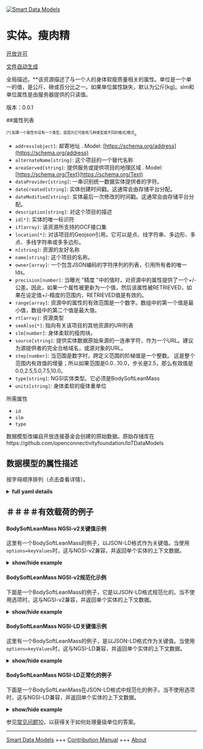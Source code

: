 <!-- 10-Header -->  
[![Smart Data Models](https://smartdatamodels.org/wp-content/uploads/2022/01/SmartDataModels_logo.png "Logo")](https://smartdatamodels.org)  
实体。瘦肉精  
======<!-- /10-Header -->  
<!-- 15-License -->  
[开放许可](https://github.com/smart-data-models//dataModel.OCF/blob/master/BodySoftLeanMass/LICENSE.md)  
[文件自动生成](https://docs.google.com/presentation/d/e/2PACX-1vTs-Ng5dIAwkg91oTTUdt8ua7woBXhPnwavZ0FxgR8BsAI_Ek3C5q97Nd94HS8KhP-r_quD4H0fgyt3/pub?start=false&loop=false&delayms=3000#slide=id.gb715ace035_0_60)  
<!-- /15-License -->  
<!-- 20-Description -->  
全局描述。**该资源描述了与一个人的身体软瘦质量相关的属性。单位是一个单一的值，是公斤、磅或百分比之一。如果单位属性缺失，默认为公斤[kg]。slm和单位属性是由服务器提供的只读值。  
版本：0.0.1  
<!-- /20-Description -->  
<!-- 30-PropertiesList -->  

##属性列表  

<sup><sub>[*] 如果一个属性中没有一个类型，是因为它可能有几种类型或不同的格式/模式</sub></sup>。  
- `address[object]`: 邮寄地址  . Model: [https://schema.org/address](https://schema.org/address)- `alternateName[string]`: 这个项目的一个替代名称  - `areaServed[string]`: 提供服务或提供项目的地理区域  . Model: [https://schema.org/Text](https://schema.org/Text)- `dataProvider[string]`: 一串识别统一数据实体提供者的字符。  - `dateCreated[string]`: 实体创建时间戳。这通常会由存储平台分配。  - `dateModified[string]`: 实体最后一次修改的时间戳。这通常会由存储平台分配。  - `description[string]`: 对这个项目的描述  - `id[*]`: 实体的唯一标识符  - `if[array]`: 该资源所支持的OCF接口集  - `location[*]`: 对该项目的Geojson引用。它可以是点、线字符串、多边形、多点、多线字符串或多多边形。  - `n[string]`: 资源的友好名称  - `name[string]`: 这个项目的名称。  - `owner[array]`: 一个包含JSON编码的字符序列的列表，引用所有者的唯一Ids。  - `precision[number]`: 当曝光 "精度 "中的值时，对资源中的属性提供了一个+/-公差。因此，如果一个属性被更新为一个值，然后该属性被RETRIEVED，如果在设定值+/-精度的范围内，RETRIEVED值是有效的。  - `range[array]`: 资源中的属性的有效范围是一个数字。数组中的第一个值是最小值，数组中的第二个值是最大值。  - `rt[array]`: 资源类型  - `seeAlso[*]`: 指向有关该项目的其他资源的URI列表  - `slm[number]`: 身体柔软的瘦肉块。  - `source[string]`: 提供实体数据原始来源的一连串字符，作为一个URL。建议为源提供者的完全合格域名，或源对象的URL。  - `step[number]`: 当范围是数字时，跨定义范围的阶梯值是一个整数。  这是整个范围内有效值的增量；所以如果范围是0.0...10.0，步长是2.5，那么有效值是0.0,2.5,5.0,7.5,10.0。  - `type[string]`: NGSI实体类型。它必须是BodySoftLeanMass  - `units[string]`: 身体柔软的瘦体重单位  <!-- /30-PropertiesList -->  
<!-- 35-RequiredProperties -->  
所需属性  
- `id`  - `slm`  - `type`  <!-- /35-RequiredProperties -->  
<!-- 40-RequiredProperties -->  
数据模型改编自开放连接基金会创建的原始数据。原始存储库在https://github.com/openconnectivityfoundation/IoTDataModels  
<!-- /40-RequiredProperties -->  
<!-- 50-DataModelHeader -->  
## 数据模型的属性描述  
按字母顺序排列（点击查看详情）。  
<!-- /50-DataModelHeader -->  
<!-- 60-ModelYaml -->  
<details><summary><strong>full yaml details</strong></summary>    
```yaml  
BodySoftLeanMass:    
  description: 'This Resource describes the Properties associated with a person''s body soft lean mass.The unit is a single value that is one of kg, lb or percent.If the unit Property is missing the default is kilograms [kg].The slm and unit Properties are read-only values that are provided by the Server.When range is omitted the default is 0 to +MAXFLOAT.'    
  properties:    
    address:    
      description: 'The mailing address'    
      properties:    
        addressCountry:    
          description: 'Property. The country. For example, Spain. Model:''https://schema.org/addressCountry'''    
          type: string    
        addressLocality:    
          description: 'Property. The locality in which the street address is, and which is in the region. Model:''https://schema.org/addressLocality'''    
          type: string    
        addressRegion:    
          description: 'Property. The region in which the locality is, and which is in the country. Model:''https://schema.org/addressRegion'''    
          type: string    
        postOfficeBoxNumber:    
          description: 'Property. The post office box number for PO box addresses. For example, 03578. Model:''https://schema.org/postOfficeBoxNumber'''    
          type: string    
        postalCode:    
          description: 'Property. The postal code. For example, 24004. Model:''https://schema.org/https://schema.org/postalCode'''    
          type: string    
        streetAddress:    
          description: 'Property. The street address. Model:''https://schema.org/streetAddress'''    
          type: string    
      type: object    
      x-ngsi:    
        model: https://schema.org/address    
        type: Property    
    alternateName:    
      description: 'An alternative name for this item'    
      type: string    
      x-ngsi:    
        type: Property    
    areaServed:    
      description: 'The geographic area where a service or offered item is provided'    
      type: string    
      x-ngsi:    
        model: https://schema.org/Text    
        type: Property    
    dataProvider:    
      description: 'A sequence of characters identifying the provider of the harmonised data entity.'    
      type: string    
      x-ngsi:    
        type: Property    
    dateCreated:    
      description: 'Entity creation timestamp. This will usually be allocated by the storage platform.'    
      format: date-time    
      type: string    
      x-ngsi:    
        type: Property    
    dateModified:    
      description: 'Timestamp of the last modification of the entity. This will usually be allocated by the storage platform.'    
      format: date-time    
      type: string    
      x-ngsi:    
        type: Property    
    description:    
      description: 'A description of this item'    
      type: string    
      x-ngsi:    
        type: Property    
    id:    
      anyOf: &bodysoftleanmass_-_properties_-_owner_-_items_-_anyof    
        - description: 'Property. Identifier format of any NGSI entity'    
          maxLength: 256    
          minLength: 1    
          pattern: ^[\w\-\.\{\}\$\+\*\[\]`|~^@!,:\\]+$    
          type: string    
        - description: 'Property. Identifier format of any NGSI entity'    
          format: uri    
          type: string    
      description: 'Unique identifier of the entity'    
      x-ngsi:    
        type: Property    
    if:    
      description: 'The OCF Interface set supported by this Resource'    
      items:    
        enum:    
          - oic.if.s    
          - oic.if.baseline    
        maxLength: 64    
        type: string    
      minItems: 1    
      readOnly: true    
      type: array    
      uniqueItems: true    
      x-ngsi:    
        type: Property    
    location:    
      description: 'Geojson reference to the item. It can be Point, LineString, Polygon, MultiPoint, MultiLineString or MultiPolygon'    
      oneOf:    
        - description: 'Geoproperty. Geojson reference to the item. Point'    
          properties:    
            bbox:    
              items:    
                type: number    
              minItems: 4    
              type: array    
            coordinates:    
              items:    
                type: number    
              minItems: 2    
              type: array    
            type:    
              enum:    
                - Point    
              type: string    
          required:    
            - type    
            - coordinates    
          title: 'GeoJSON Point'    
          type: object    
        - description: 'Geoproperty. Geojson reference to the item. LineString'    
          properties:    
            bbox:    
              items:    
                type: number    
              minItems: 4    
              type: array    
            coordinates:    
              items:    
                items:    
                  type: number    
                minItems: 2    
                type: array    
              minItems: 2    
              type: array    
            type:    
              enum:    
                - LineString    
              type: string    
          required:    
            - type    
            - coordinates    
          title: 'GeoJSON LineString'    
          type: object    
        - description: 'Geoproperty. Geojson reference to the item. Polygon'    
          properties:    
            bbox:    
              items:    
                type: number    
              minItems: 4    
              type: array    
            coordinates:    
              items:    
                items:    
                  items:    
                    type: number    
                  minItems: 2    
                  type: array    
                minItems: 4    
                type: array    
              type: array    
            type:    
              enum:    
                - Polygon    
              type: string    
          required:    
            - type    
            - coordinates    
          title: 'GeoJSON Polygon'    
          type: object    
        - description: 'Geoproperty. Geojson reference to the item. MultiPoint'    
          properties:    
            bbox:    
              items:    
                type: number    
              minItems: 4    
              type: array    
            coordinates:    
              items:    
                items:    
                  type: number    
                minItems: 2    
                type: array    
              type: array    
            type:    
              enum:    
                - MultiPoint    
              type: string    
          required:    
            - type    
            - coordinates    
          title: 'GeoJSON MultiPoint'    
          type: object    
        - description: 'Geoproperty. Geojson reference to the item. MultiLineString'    
          properties:    
            bbox:    
              items:    
                type: number    
              minItems: 4    
              type: array    
            coordinates:    
              items:    
                items:    
                  items:    
                    type: number    
                  minItems: 2    
                  type: array    
                minItems: 2    
                type: array    
              type: array    
            type:    
              enum:    
                - MultiLineString    
              type: string    
          required:    
            - type    
            - coordinates    
          title: 'GeoJSON MultiLineString'    
          type: object    
        - description: 'Geoproperty. Geojson reference to the item. MultiLineString'    
          properties:    
            bbox:    
              items:    
                type: number    
              minItems: 4    
              type: array    
            coordinates:    
              items:    
                items:    
                  items:    
                    items:    
                      type: number    
                    minItems: 2    
                    type: array    
                  minItems: 4    
                  type: array    
                type: array    
              type: array    
            type:    
              enum:    
                - MultiPolygon    
              type: string    
          required:    
            - type    
            - coordinates    
          title: 'GeoJSON MultiPolygon'    
          type: object    
      x-ngsi:    
        type: Geoproperty    
    n:    
      description: 'Friendly name of the Resource'    
      maxLength: 64    
      readOnly: true    
      type: string    
      x-ngsi:    
        type: Property    
    name:    
      description: 'The name of this item.'    
      type: string    
      x-ngsi:    
        type: Property    
    owner:    
      description: 'A List containing a JSON encoded sequence of characters referencing the unique Ids of the owner(s)'    
      items:    
        anyOf: *bodysoftleanmass_-_properties_-_owner_-_items_-_anyof    
        description: 'Property. Unique identifier of the entity'    
      type: array    
      x-ngsi:    
        type: Property    
    precision:    
      description: 'When exposed the value in ''precision'' provides a +/- tolerance against the Properties in the Resource. Thus if a Property is UPDATED to a value and that Property then RETRIEVED, the RETRIEVED value is valid if in the range of the set value +/- precision'    
      readOnly: true    
      type: number    
      x-ngsi:    
        type: Property    
    range:    
      description: 'The valid range for the Property in the Resource as a number. The first value in the array is the minimum value, the second value in the array is the maximum value.'    
      items:    
        type: number    
      maxItems: 2    
      minItems: 2    
      readOnly: true    
      type: array    
      x-ngsi:    
        type: Property    
    rt:    
      description: 'Resource Type'    
      items:    
        enum:    
          - oic.r.body.slm    
        maxLength: 64    
        type: string    
      minItems: 1    
      readOnly: true    
      type: array    
      uniqueItems: true    
      x-ngsi:    
        type: Property    
    seeAlso:    
      description: 'list of uri pointing to additional resources about the item'    
      oneOf:    
        - items:    
            format: uri    
            type: string    
          minItems: 1    
          type: array    
        - format: uri    
          type: string    
      x-ngsi:    
        type: Property    
    slm:    
      description: 'Body soft lean mass.'    
      minimum: 0.0    
      readOnly: true    
      type: number    
      x-ngsi:    
        type: Property    
    source:    
      description: 'A sequence of characters giving the original source of the entity data as a URL. Recommended to be the fully qualified domain name of the source provider, or the URL to the source object.'    
      type: string    
      x-ngsi:    
        type: Property    
    step:    
      description: 'Step value across the defined range an integer when the range is a number.  This is the increment for valid values across the range; so if range is 0.0..10.0 and step is 2.5 then valid values are 0.0,2.5,5.0,7.5,10.0.'    
      readOnly: true    
      type: number    
      x-ngsi:    
        type: Property    
    type:    
      description: 'NGSI entity type. It has to be BodySoftLeanMass'    
      enum:    
        - BodySoftLeanMass    
      type: string    
      x-ngsi:    
        type: Property    
    units:    
      default: kg    
      description: 'Body soft lean mass units'    
      enum:    
        - kg    
        - lb    
        - percent    
      readOnly: true    
      type: string    
      x-ngsi:    
        type: Property    
  required:    
    - slm    
    - id    
    - type    
  type: object    
  x-derived-from: https://raw.githubusercontent.com/openconnectivityfoundation/IoTDataModels/master/BodySoftLeanMassResURI.swagger.json    
  x-disclaimer: 'Redistribution and use in source and binary forms, with or without modification, are permitted  provided that the license conditions are met. Copyleft (c) 2021 Contributors to Smart Data Models Program'    
  x-license-url: https://github.com/smart-data-models/dataModel.OCF/blob/master/BodySoftLeanMass/LICENSE.md    
  x-model-schema: https://smart-data-models.github.io/dataModel.OCF/BodySoftLeanMass/schema.json    
  x-model-tags: OCF    
  x-version: 0.0.1    
```  
</details>    
<!-- /60-ModelYaml -->  
<!-- 70-MiddleNotes -->  
<!-- /70-MiddleNotes -->  
<!-- 80-Examples -->  
## ＃＃＃＃有效载荷的例子  
#### BodySoftLeanMass NGSI-v2关键值示例  
这里有一个BodySoftLeanMass的例子，以JSON-LD格式作为关键值。当使用`options=keyValues`时，这与NGSI-v2兼容，并返回单个实体的上下文数据。  
<details><summary><strong>show/hide example</strong></summary>    
```json  
{  
  "id": "urn:ngsi-ld:BodySoftLeanMass:id:OGDW:46540242",  
  "dateCreated": "1989-06-11T22:18:29Z",  
  "dateModified": "1978-12-15T19:26:12Z",  
  "source": "Machine each so food push. Fund beautiful culture image. Very soon with miss stage food kitchen.",  
  "name": "Base next themselves. Few eight true life.",  
  "alternateName": "Group court morning get. Avoid go claim. Use office around indicate prove paper.",  
  "description": "Nation method system Mrs. Visit into set. Number happen should develop avoid power. Cultural should interesting could free image threat.",  
  "dataProvider": "Home remember if it able. Low drug final. Kitchen only best also significant sing.",  
  "owner": [  
    "urn:ngsi-ld:BodySoftLeanMass:items:DKRY:82217410",  
    "urn:ngsi-ld:BodySoftLeanMass:items:ZCMK:67258121"  
  ],  
  "seeAlso": [  
    "urn:ngsi-ld:BodySoftLeanMass:items:TBOM:56057423",  
    "urn:ngsi-ld:BodySoftLeanMass:items:BBVH:69926810"  
  ],  
  "location": {  
    "type": "Point",  
    "coordinates": [  
      38.8551175,  
      -154.708855  
    ]  
  },  
  "address": {  
    "streetAddress": "Operation such under list whether improve. Lose first myself large account red. Near similar involve. Charge can law include and western.",  
    "addressLocality": "Watch employee from professional hear particular. Same save little town. Least goal stay seat.",  
    "addressRegion": "Role environmental top. Direction day usually them level development western financial.",  
    "addressCountry": "Career these western whom. Officer interview family fact. Always party stand development perform require machine drug.",  
    "postalCode": "South answer story. Hold fight when I each. Natural actually bit investment. Compare without where prepare take.",  
    "postOfficeBoxNumber": "Probably minute source great. Republican ask on whose week matter major. Age ago heart political."  
  },  
  "areaServed": "Yard difficult fill resource however open. Term like politics nothing.",  
  "rt": [  
    "oic.r.body.slm",  
    "oic.r.body.slm"  
  ],  
  "slm": {  
    "type": "Property",  
    "value": 331.6  
  },  
  "units": "lb",  
  "range": [  
    918.8,  
    946.6  
  ],  
  "step": {  
    "type": "Property",  
    "value": 240.5  
  },  
  "precision": {  
    "type": "Property",  
    "value": 850.2  
  },  
  "n": "Enter part history small. Everyone difficult else feeling.",  
  "if": [  
    "oic.if.baseline",  
    "oic.if.baseline"  
  ],  
  "type": "BodySoftLeanMass"  
}  
```  
</details>  
#### BodySoftLeanMass NGSI-v2规范化示例  
下面是一个BodySoftLeanMass的例子，它是以JSON-LD格式规范化的。当不使用选项时，这与NGSI-v2兼容，并返回单个实体的上下文数据。  
<details><summary><strong>show/hide example</strong></summary>    
```json  
{  
  "id": {  
    "type": "string",  
    "value": "urn:ngsi-ld:BodySoftLeanMass:id:OGDW:46540242"  
  },  
  "dateCreated": {  
    "format": "date-time",  
    "type": "string",  
    "value": "1989-06-11T22:18:29Z"  
  },  
  "dateModified": {  
    "format": "date-time",  
    "type": "string",  
    "value": "1978-12-15T19:26:12Z"  
  },  
  "source": {  
    "type": "string",  
    "value": "Machine each so food push. Fund beautiful culture image. Very soon with miss stage food kitchen."  
  },  
  "name": {  
    "type": "string",  
    "value": "Base next themselves. Few eight true life."  
  },  
  "alternateName": {  
    "type": "string",  
    "value": "Group court morning get. Avoid go claim. Use office around indicate prove paper."  
  },  
  "description": {  
    "type": "string",  
    "value": "Nation method system Mrs. Visit into set. Number happen should develop avoid power. Cultural should interesting could free image threat."  
  },  
  "dataProvider": {  
    "type": "string",  
    "value": "Home remember if it able. Low drug final. Kitchen only best also significant sing."  
  },  
  "owner": {  
    "type": "array",  
    "value": [  
      "urn:ngsi-ld:BodySoftLeanMass:items:DKRY:82217410",  
      "urn:ngsi-ld:BodySoftLeanMass:items:ZCMK:67258121"  
    ]  
  },  
  "seeAlso": {  
    "type": "array",  
    "value": [  
      "urn:ngsi-ld:BodySoftLeanMass:items:TBOM:56057423",  
      "urn:ngsi-ld:BodySoftLeanMass:items:BBVH:69926810"  
    ]  
  },  
  "location": {  
    "type": "object",  
    "value": {  
      "type": "Point",  
      "coordinates": [  
        38.8551175,  
        -154.708855  
      ]  
    }  
  },  
  "address": {  
    "type": "object",  
    "value": {  
      "streetAddress": "Operation such under list whether improve. Lose first myself large account red. Near similar involve. Charge can law include and western.",  
      "addressLocality": "Watch employee from professional hear particular. Same save little town. Least goal stay seat.",  
      "addressRegion": "Role environmental top. Direction day usually them level development western financial.",  
      "addressCountry": "Career these western whom. Officer interview family fact. Always party stand development perform require machine drug.",  
      "postalCode": "South answer story. Hold fight when I each. Natural actually bit investment. Compare without where prepare take.",  
      "postOfficeBoxNumber": "Probably minute source great. Republican ask on whose week matter major. Age ago heart political."  
    }  
  },  
  "areaServed": {  
    "type": "string",  
    "value": "Yard difficult fill resource however open. Term like politics nothing."  
  },  
  "rt": {  
    "type": "array",  
    "value": [  
      "oic.r.body.slm",  
      "oic.r.body.slm"  
    ]  
  },  
  "slm": {  
    "type": "object",  
    "value": {  
      "type": "Property",  
      "value": 331.6  
    }  
  },  
  "units": {  
    "type": "string",  
    "value": "lb"  
  },  
  "range": {  
    "type": "array",  
    "value": [  
      918.8,  
      946.6  
    ]  
  },  
  "step": {  
    "type": "object",  
    "value": {  
      "type": "Property",  
      "value": 240.5  
    }  
  },  
  "precision": {  
    "type": "object",  
    "value": {  
      "type": "Property",  
      "value": 850.2  
    }  
  },  
  "n": {  
    "type": "string",  
    "value": "Enter part history small. Everyone difficult else feeling."  
  },  
  "if": {  
    "type": "array",  
    "value": [  
      "oic.if.baseline",  
      "oic.if.baseline"  
    ]  
  },  
  "type": {  
    "type": "string",  
    "value": "BodySoftLeanMass"  
  }  
}  
```  
</details>  
#### BodySoftLeanMass NGSI-LD关键值示例  
这里有一个BodySoftLeanMass的例子，是以JSON-LD格式作为关键值。当使用`options=keyValues`时，这与NGSI-LD兼容，并返回单个实体的上下文数据。  
<details><summary><strong>show/hide example</strong></summary>    
```json  
{  
    "id": "urn:ngsi-ld:BodySoftLeanMass:id:OGDW:46540242",  
    "dateCreated": "1989-06-11T22:18:29Z",  
    "dateModified": "1978-12-15T19:26:12Z",  
    "source": "Machine each so food push. Fund beautiful culture image. Very soon with miss stage food kitchen.",  
    "name": "Base next themselves. Few eight true life.",  
    "alternateName": "Group court morning get. Avoid go claim. Use office around indicate prove paper.",  
    "description": "Nation method system Mrs. Visit into set. Number happen should develop avoid power. Cultural should interesting could free image threat.",  
    "dataProvider": "Home remember if it able. Low drug final. Kitchen only best also significant sing.",  
    "owner": [  
        "urn:ngsi-ld:BodySoftLeanMass:items:DKRY:82217410",  
        "urn:ngsi-ld:BodySoftLeanMass:items:ZCMK:67258121"  
    ],  
    "seeAlso": [  
        "urn:ngsi-ld:BodySoftLeanMass:items:TBOM:56057423",  
        "urn:ngsi-ld:BodySoftLeanMass:items:BBVH:69926810"  
    ],  
    "location": {  
        "type": "Point",  
        "coordinates": [  
            38.8551175,  
            -154.708855  
        ]  
    },  
    "address": {  
        "streetAddress": "Operation such under list whether improve. Lose first myself large account red. Near similar involve. Charge can law include and western.",  
        "addressLocality": "Watch employee from professional hear particular. Same save little town. Least goal stay seat.",  
        "addressRegion": "Role environmental top. Direction day usually them level development western financial.",  
        "addressCountry": "Career these western whom. Officer interview family fact. Always party stand development perform require machine drug.",  
        "postalCode": "South answer story. Hold fight when I each. Natural actually bit investment. Compare without where prepare take.",  
        "postOfficeBoxNumber": "Probably minute source great. Republican ask on whose week matter major. Age ago heart political."  
    },  
    "areaServed": "Yard difficult fill resource however open. Term like politics nothing.",  
    "rt": [  
        "oic.r.body.slm",  
        "oic.r.body.slm"  
    ],  
    "slm": {  
        "type": "Property",  
        "value": 331.6  
    },  
    "units": "lb",  
    "range": [  
        918.8,  
        946.6  
    ],  
    "step": {  
        "type": "Property",  
        "value": 240.5  
    },  
    "precision": {  
        "type": "Property",  
        "value": 850.2  
    },  
    "n": "Enter part history small. Everyone difficult else feeling.",  
    "if": [  
        "oic.if.baseline",  
        "oic.if.baseline"  
    ],  
    "type": "BodySoftLeanMass",  
    "@context": [  
        "https://smartdatamodels.org/context.jsonld",  
        "https://raw.githubusercontent.com/smart-data-models/dataModel.OCF/master/context.jsonld"  
    ]  
}  
```  
</details>  
#### BodySoftLeanMass NGSI-LD正常化的例子  
下面是一个BodySoftLeanMass在JSON-LD格式中规范化的例子。当不使用选项时，这与NGSI-LD兼容，并返回单个实体的上下文数据。  
<details><summary><strong>show/hide example</strong></summary>    
```json  
{  
    "id": "urn:ngsi-ld:BodySoftLeanMass:id:SYRF:82432210",  
    "dateCreated": {  
        "type": "Property",  
        "value": {  
            "@type": "DateTime",  
            "@value": "1996-02-28T20:56:42Z"  
        }  
    },  
    "dateModified": {  
        "type": "Property",  
        "value": {  
            "@type": "DateTime",  
            "@value": "1991-02-21T22:05:11Z"  
        }  
    },  
    "source": {  
        "type": "Property",  
        "value": "Range six speech act. Husband ball water before church thought resource change."  
    },  
    "name": {  
        "type": "Property",  
        "value": "Argue push management."  
    },  
    "alternateName": {  
        "type": "Property",  
        "value": "Scientist talk education fine full population level thank. Investment because reveal memory choose. Official south inside fund."  
    },  
    "description": {  
        "type": "Property",  
        "value": "Together difficult then any. Notice animal performance since sometimes ready so. Bit should its suffer house their. Son as much next actually."  
    },  
    "dataProvider": {  
        "type": "Property",  
        "value": "Painting book hand low certain sometimes itself. Painting hundred face field. Return buy upon maybe service."  
    },  
    "owner": {  
        "type": "Property",  
        "value": [  
            "urn:ngsi-ld:BodySoftLeanMass:items:UQUW:63154460",  
            "urn:ngsi-ld:BodySoftLeanMass:items:FZVF:84597741"  
        ]  
    },  
    "seeAlso": {  
        "type": "Property",  
        "value": [  
            "urn:ngsi-ld:BodySoftLeanMass:items:DGRC:74899642"  
        ]  
    },  
    "location": {  
        "type": "Property",  
        "value": {  
            "type": "Point",  
            "coordinates": [  
                -54.613213,  
                -49.063645  
            ]  
        }  
    },  
    "address": {  
        "type": "Property",  
        "value": {  
            "streetAddress": "Cost note enough. Human feeling how certainly care. Security next success of attack measure.",  
            "addressLocality": "Able rock move tree part. Despite ago seat bit easy everything indicate. Policy ten hour none determine tell lose.",  
            "addressRegion": "Garden pretty build. Certain couple teach cold table.",  
            "addressCountry": "Pressure ask stop fund least political. Responsibility the election morning culture.",  
            "postalCode": "World simply whatever create radio tell finally. She field detail voice body employee sometimes.",  
            "postOfficeBoxNumber": "Wear knowledge member begin hear question bit. Production court pull sort common majority population. Someone part west decade appear resource. Treat win check action."  
        }  
    },  
    "areaServed": {  
        "type": "Property",  
        "value": "Network despite recently fall chance. Occur training quite. Brother western blood life than red almost."  
    },  
    "rt": {  
        "type": "Property",  
        "value": [  
            "oic.r.body.slm"  
        ]  
    },  
    "slm": {  
        "type": "Property",  
        "value": 585.5  
    },  
    "units": {  
        "type": "Property",  
        "value": "percent"  
    },  
    "range": {  
        "type": "Property",  
        "value": [  
            190.3,  
            292.8  
        ]  
    },  
    "step": {  
        "type": "Property",  
        "value": 944.6  
    },  
    "precision": {  
        "type": "Property",  
        "value": 411.9  
    },  
    "n": {  
        "type": "Property",  
        "value": "Fund foreign forget."  
    },  
    "if": {  
        "type": "Property",  
        "value": [  
            "oic.if.s"  
        ]  
    },  
    "type": "BodySoftLeanMass",  
    "@context": [  
        "https://smartdatamodels.org/context.jsonld",  
        "https://raw.githubusercontent.com/smart-data-models/dataModel.OCF/master/context.jsonld"  
    ]  
}  
```  
</details><!-- /80-Examples -->  
<!-- 90-FooterNotes -->  
<!-- /90-FooterNotes -->  
<!-- 95-Units -->  
参见[常见问题10](https://smartdatamodels.org/index.php/faqs/)，以获得关于如何处理量级单位的答案。  
<!-- /95-Units -->  
<!-- 97-LastFooter -->  
---  
[Smart Data Models](https://smartdatamodels.org) +++ [Contribution Manual](https://bit.ly/contribution_manual) +++ [About](https://bit.ly/Introduction_SDM)<!-- /97-LastFooter -->  
